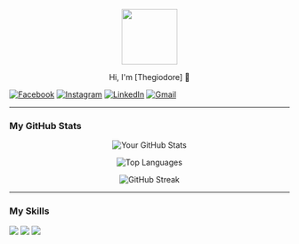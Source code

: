 <p align="center">
  <img src="https://media4.giphy.com/media/v1.Y2lkPTc5MGI3NjExcHZlcGM3a2NqZDRkZW1ocHB0c3plamJ2eXRoZXltdGliamh2dzcyYSZlcD12MV9pbnRlcm5hbF9naWZfYnlfaWQmY3Q9Zw/JqmupuTVZYaQX5s094/giphy.gif" width="100"/>
</p>
<p align="center">
Hi, I'm [Thegiodore] 👋
</p>


  [![Facebook](https://img.shields.io/badge/Facebook-1877F2?style=for-the-badge&logo=facebook&logoColor=white)](https://www.facebook.com/theodoreagellus.samson/)
  [![Instagram](https://img.shields.io/badge/Instagram-E4405F?style=for-the-badge&logo=instagram&logoColor=white)](https://www.instagram.com/thegiosamson_/)
  [![LinkedIn](https://img.shields.io/badge/LinkedIn-0077B5?style=for-the-badge&logo=linkedin&logoColor=white)](https://www.linkedin.com/in/thegiodore-samson-a6852a374/)
  [![Gmail](https://img.shields.io/badge/Gmail-D14836?style=for-the-badge&logo=gmail&logoColor=white)](mailto:thegiodore.samson@gmail.com)


---

### My GitHub Stats

<p align="center">
  <img src="https://github-readme-stats.vercel.app/api?username=Thegiodore&show_icons=true&theme=vue-dark&count_private=true" alt="Your GitHub Stats" />
</p>
<p align="center">
  <img src="https://github-readme-stats.vercel.app/api/top-langs/?username=Thegiodore&layout=compact&theme=vue-dark" alt="Top Languages" />
</p>
<p align="center">
  <img src="https://streak-stats.demolab.com/?user=Thegiodore&theme=dark" alt="GitHub Streak" />
</p>

---

### My Skills

<p>
  <img src="https://img.shields.io/badge/python-3670A0?style=for-the-badge&logo=python&logoColor=ffdd54" />
  <img src="https://img.shields.io/badge/django-092E20?style=for-the-badge&logo=django&logoColor=white" />
  <img src="https://img.shields.io/badge/react-61DAFB?style=for-the-badge&logo=react&logoColor=white" />
</p>
